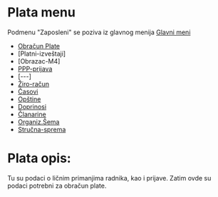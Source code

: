 # Plata menu

Podmenu "Zaposleni" se poziva iz glavnog menija [Glavni meni](../../index_sr.md)

- [Obračun Plate](ob602_sr/ob602_sr.md) 
- [Platni-izveštaji]
- [Obrazac-M4]
- [PPP-prijava](ob606_sr/ob606_sr.md)
- [---]
- [Žiro-račun](ob001_sr/ob001_sr.md)
- [Časovi](ob002_sr/ob002_sr.md)
- [Opštine](ob003_sr/ob003_sr.md)
- [Doprinosi](ob005_sr/ob005_sr.md)
- [Članarine](ob004_sr/ob004_sr.md)
- [Organiz.Šema](ob101_sr/ob101_sr.md)
- [Stručna-sprema](ob107_sr/ob107_sr.md)

# Plata opis:

Tu su podaci o ličnim primanjima radnika, kao i prijave.
Zatim ovde su podaci potrebni za obračun plate.
